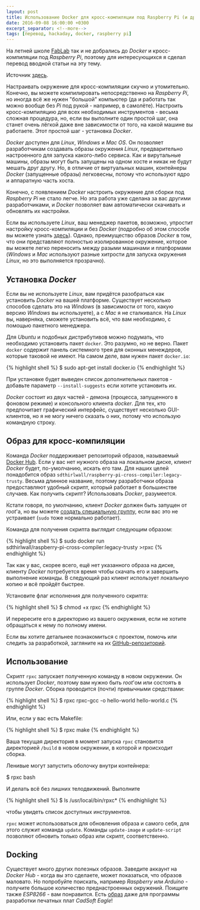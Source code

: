 ```yaml
---
layout: post
title: Использование Docker для кросс-компиляции под Raspberry Pi (и других целей)
date: 2016-09-08 16:00:00 +0300
excerpt_separator: <!--more-->
tags: [перевод, hackaday, docker, raspberry pi]
---
```


На летней школе [FabLab](http://fablab61.ru/) так и не добрались до *Docker* и кросс-компиляции под *Raspberry Pi*, поэтому для интересующихся я сделал перевод вводной статьи на эту тему.

Источник [здесь](http://hackaday.com/2016/09/01/how-to-use-docker-to-cross-compile-for-raspberry-pi-and-more/).

<!--more-->

Настраивать окружение для кросс-компиляции скучно и утомительно. Конечно, вы можете компилировать непосредственно на *Raspberry Pi*, но иногда всё же нужен "большой" компьютер (да и работать так можно вообще без *Pi* под рукой - например, в самолёте). Настроить кросс-компиляцию для всех необходимых инструментов - весьма сложная процедура, но, если вы выполните один простой шаг, она станет очень лёгкой даже вне зависимости от того, на какой машине вы работаете. Этот простой шаг - установка *Docker*.

*Docker* доступен для *Linux*, *Windows* и *Mac OS*. Он позволяет разработчикам создавать образы окружения *Linux*, предварительно настроенного для запуска какого-либо сервиса. Как и вирутальные машины, образы могут быть запущены на одном хосте и никак не будут мешать друг другу. Но, в отличие от виртуальных машин, контейнеры *Docker* (запущенные образы) легковесны, потому что используют ядро и аппаратную часть хоста.

Конечно, с появлением *Docker* настроить окружение для сборки под *Raspberry Pi* не стало легче. Но эта работа уже сделана за вас другими разработчиками, и *Docker* позволяет вам автоматически скачивать и обновлять их настройки.

Если вы используете *Linux*, ваш менеджер пакетов, возможно, упростит настройку кросс-компиляции и без *Docker* (подробно об этом способе вы можете узнать [здесь](https://hackaday.com/2016/02/03/code-craft-cross-compiling-for-the-raspberry-pi/)). Однако, преимущество образов *Docker* в том, что они представляют полностью изолированное окружение, которое вы можете легко переносить между разыми машинами и платформами (*Windows* и *Mac* используют разные хитрости для запуска окружения *Linux*, но это выполняется прозрачно).

## Установка *Docker*

Если вы не используете *Linux*, вам придётся разобраться как установить *Docker* на вашей платформе. Существует несколько способов сделать это на *Windows* (в зависимости от того, какую версию *Windows* вы используете), а с *Mac* я не сталкивался. На *Linux* вы, наверняка, сможете установить всё, что вам необходимо, с помощью пакетного менеджера.

Для *Ubuntu* и подобных дистрибутивов можно подумать, что необходимо установить пакет `docker`. Это разумно, но не верно. Пакет `docker` содержит панель системного трея для оконных менеждеров, которые таковой не имеют. На самом деле, вам нужен пакет `docker.io`:

{% highlight shell %}
$ sudo apt-get install docker.io
{% endhighlight %}

При установке будет выведен список дополнительных пакетов - добавьте параметр `--install-suggests` если хотите установить их.

*Docker* состоит из двух частей - демона (процесса, запущенного в фоновом режиме) и консольного клиента *docker*. Для тех, кто предпочитает графический интерфейс, существует несколько GUI-клиентов, но я не могу ничего сказать о них, потому что использую командную строку.

## Образ для кросс-компиляции

Команда *Docker* поддерживает репозиторий образов, называемый [Docker Hub](https://hub.docker.com/). Если у вас нет нужного образа на локальном диске, клиент *Docker* будет, по-умолчанию, искать его там. Для наших целей понадобится образ `sdthirlwall/raspberry-pi-cross-compiler:legacy-trusty`. Весьма длинное название, поэтому разработчики образа предоставляют удобный скрипт, который работает в большинстве случаев. Как получить скрипт? Использовать *Docker*, разумеется.

Кстати говоря, по умолчанию, клиент *Docker* должен быть запущен от *root*'а, но вы можете [создать специальную группу](https://docs.docker.com/engine/installation/linux/ubuntulinux/#create-a-docker-group), если вас это не устраивает (`sudo` тоже нормально работает).

Команда для получения скрипта выглядит следующим образом:

{% highlight shell %}
$ sudo docker run \
sdthirlwall/raspberry-pi-cross-compiler:legacy-trusty >rpxc
{% endhighlight %}

Так как у вас, скорее всего, ещё нет указанного образа на диске, клиенту *Docker* потребуется время чтобы скачать его и завершить выполнение команды. В следующий раз клиент использует локальную копию и всё пройдёт быстрее.

Установите флаг исполнения для полученного скрипта:

{% highlight shell %}
$ chmod +x rpxc
{% endhighlight %}

И перересите его в директорию из вашего окружения, если не хотите обращаться к нему по полному имени.

Если вы хотите детальнее познакомиться с проектом, помочь или следить за разработкой, загляните на их [GitHub-репозиторий](https://github.com/sdt/docker-raspberry-pi-cross-compiler).

## Использование

Скрипт `rpxc` запускает полученную команду в новом окружении. Он использует *Docker*, поэтому вам нужно быть *root*'ом или состоять в группе *Docker*. Сборка проводится (почти) привычными средствами:

{% highlight shell %}
$ rpxc rpxc-gcc -o hello-world hello-world.c
{% endhighlight %}

Или, если у вас есть Makefile:

{% highlight shell %}
$ rpxc make
{% endhighlight %}

Ваша текущая директория в момент запуска `rpxc` становится директорией `/build` в новом окружении, в которой и происходит сборка.

Ленивые могут запустить оболочку внутри контейнера:

$ rpxc bash

И делать всё без лишних телодвижений. Выполните

{% highlight shell %}
$ ls /usr/local/bin/rpxc*
{% endhighlight %}

чтобы увидеть список доступных инструментов.

`rpxc` может использоваться для обновления образа и самого себя, для этого служит команда `update`. Команды `update-image` и `update-script` позволяют обновить только образ или скрипт, соответственно.

## Docking

Существует много других полезных образов. Заведите аккаунт на *Docker Hub* - когда вы это сделаете, может показаться, что образов маловато. Но попробуйте поискать, например *Raspberry* или *Arduino* - получите большое количество преднастроенных окружений. Поищите также *ESP8266* - вам понравится. Есть [образ](https://hub.docker.com/r/nickandrew/eagle/) даже для программы разработки печатных плат *CadSoft Eagle*!
